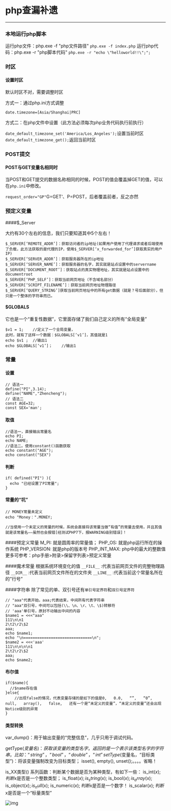 # php查漏补遗

------

### 本地运行php脚本

运行php文件：php.exe  -f  "php文件路径"
`php.exe -f index.php`
运行php代码：php.exe  -r  "php脚本代码"
`php.exe -r "echo \"helloworld!!\";";`

### 时区

#### 设置时区

默认时区不对，需要调整时区

方式一：通过php.ini方式调整

`date.timezone=[Asia/Shanghai|PRC]`

方式二：在php文件中设置（此方法必须每次php业务代码执行前执行）

`date_default_timezone_set('America/Los_Angeles');`设置当前时区
`date_default_timezone_get();`返回当前时区

### POST提交

#### POST与GET变量名相同时

当POST和GET提交的数据名称相同的时候，POST的值会覆盖掉GET的值，可以在`php.ini`中修改。

`request_order="GP"`G=GET‘、P=POST，后者覆盖前者，反之亦然

### 预定义变量

####$_Server

大约有30个左右的信息，我们只要知道其中5个左右！

```
$_SERVER[‘REMOTE_ADDR’]：获取访问者的ip地址(如果用户使用了代理请求或者后端使用了负载，此方法获取的是代理的IP，使用$_SERVER[‘x_forwarded_for’]获取真实的用户IP)
$_SERVER[‘SERVER_ADDR’]：获取服务器所在的ip地址
$_SERVER[‘SERVER_NAME’]：获取服务器的名字，其实就是站点设置中的servername
$_SERVER[‘DOCUMENT_ROOT’]：获取站点的真实物理地址，其实就是站点设置中的documentroot
$_SERVER[‘PHP_SELF’]：获取当前网页地址（不含域名部分）
$_SERVER[‘SCRIPT_FILENAME’]：获取当前网页地址物理路径
$_SERVER[‘QUERY_STRING’]获取当前网页地址中的所有get数据（就是？号后面部分），但只是一个整体的字符串而已。

```

#### $GLOBALS

它也是一个“重复性数据”，它里面存储了我们自己定义的所有“全局变量”
```
$v1 = 1;	//定义了一个全局变量，
此时，就有了这样一个数据：$GLOBALS[‘v1’]，其值就是1
echo $v1 ;	//输出1
echo $GLOBALS[‘v1’]；	//输出1
```
### 常量

#### 设置

````
// 语法一
define("PI",3.14);
define("NAME","Zhencheng");
// 语法二
const AGE=32;
const SEX='man';
````

#### 取值

```
//语法一，直接输出常量名
echo PI;
echo NAME;
//语法二。使用constant()函数获取
echo constant("AGE");
echo constant("SEX")
```

#### 判断

```
if( defined("PI") ){
  echo "已经设置了PI常量";
}
```

#### 常量的“坑”

```
// MONEY常量未定义
echo "Money：".MONEY;

//当使用一个未定义的常量的时候，系统会直接将该常量当做“有值”的常量去使用，并且其值就是该常量名——虽然也会报错[经测试PHP7下，报WARNING级别错误]！
```

####预定义常量
M_PI:		        就是圆周率的常量值；
PHP_OS:		        就是php运行所在的操作系统
PHP_VERSION:      就是php的版本号
PHP_INT_MAX:      php中的最大的整数值
更多可参考：php手册>附录>保留字列表>预定义常量

####魔术常量
根据系统环境变化的值
`__FILE__`		:代表当前网页文件的完整物理路径
`__DIR__`			:代表当前网页文件所在的文件夹
`__LINE__`		:代表当前这个常量名所在的”行号”

####字符串
除了常见的单、双引号还有`单引号定界符`和`双引号定界符`
```
// "aaa"代表开始，aaa;代表结束，中间所有代表字符串
// "aaa"双引号，中间可以包括(\\、\n、\r、\t、\$)转移符
// 'aaa'单引号，原封不动输出中间的内容
$name1 = <<<"aaa"
111\n\n1
2\t2\r2\$2
aaa;
echo $name1;
echo "\n==============================\n";
$name2 = <<<'aaa'
111\n\n\n\n1
2\t2\r2\$2
aaa;
echo $name2;
```
#### 布尔值

```
if($name){
  //$name存在值
}else{
	//出现false的情况，代表变量存储的是如下的值是0,   0.0,   “”,   “0”,   null,   array(),   false,   还有一个是“未定义的变量”，“未定义的变量”还会出现Notice级别的异常
}
```
#### 类型转换
var_dump()：用于输出变量的“完整信息”，几乎只用于调试代码。


getType($变量名)：获取该变量的类型名字，返回的是一个表示该类型名字的字符串，比如：“string”，“bool”，“double”，“int”
setType($变量名，“目标类型”)：将该变量强制改变为目标类型；
isset(), empty(), unset();。。。。省略！

is_XX类型() 系列函数：判断某个数据是否为某种类型，有如下一些：
is_int($x);		判断$x是否是一个整数类型；
is_float($x);
is_string($x);
is_bool($x);
is_array($x);
is_object($x);
is_null($x);
is_numeric($x);		判断$x是否是一个数字！
is_scalar($x);		判断$x是否是一个“标量类型”



![img](http://img.dahe.cn/qf/2016/7/31/1724S0LOFJ.jpeg)

